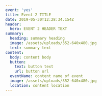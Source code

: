 ```yaml
---
event: 'yes'
title: Event 2 TITLE
date: 2019-05-30T12:28:34.154Z
header:
  hero: EVENT 2 HEADER TEXT
summary:
  heading: summary heading
  image: /assets/uploads/352-640x480.jpg
  text: summary text
content:
  body: content body
  button:
    text: button text
    url: button url
  eventName: content name of event
  image: /assets/uploads/352-640x480.jpg
  location: content location
---
```


